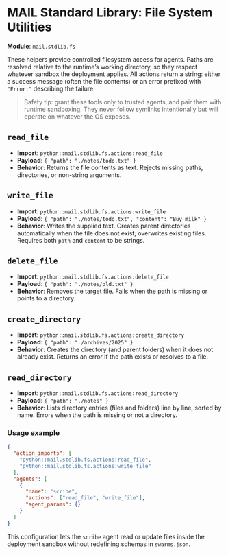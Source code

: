 # MAIL Standard Library: File System Utilities

**Module**: `mail.stdlib.fs`

These helpers provide controlled filesystem access for agents. Paths are resolved relative to the runtime’s working directory, so they respect whatever sandbox the deployment applies. All actions return a string: either a success message (often the file contents) or an error prefixed with `"Error:"` describing the failure.

> Safety tip: grant these tools only to trusted agents, and pair them with runtime sandboxing. They never follow symlinks intentionally but will operate on whatever the OS exposes.

## `read_file`
- **Import**: `python::mail.stdlib.fs.actions:read_file`
- **Payload**: `{ "path": "./notes/todo.txt" }`
- **Behavior**: Returns the file contents as text. Rejects missing paths, directories, or non-string arguments.

## `write_file`
- **Import**: `python::mail.stdlib.fs.actions:write_file`
- **Payload**: `{ "path": "./notes/todo.txt", "content": "Buy milk" }`
- **Behavior**: Writes the supplied text. Creates parent directories automatically when the file does not exist; overwrites existing files. Requires both `path` and `content` to be strings.

## `delete_file`
- **Import**: `python::mail.stdlib.fs.actions:delete_file`
- **Payload**: `{ "path": "./notes/old.txt" }`
- **Behavior**: Removes the target file. Fails when the path is missing or points to a directory.

## `create_directory`
- **Import**: `python::mail.stdlib.fs.actions:create_directory`
- **Payload**: `{ "path": "./archives/2025" }`
- **Behavior**: Creates the directory (and parent folders) when it does not already exist. Returns an error if the path exists or resolves to a file.

## `read_directory`
- **Import**: `python::mail.stdlib.fs.actions:read_directory`
- **Payload**: `{ "path": "./notes" }`
- **Behavior**: Lists directory entries (files and folders) line by line, sorted by name. Errors when the path is missing or not a directory.

### Usage example

```json
{
  "action_imports": [
    "python::mail.stdlib.fs.actions:read_file",
    "python::mail.stdlib.fs.actions:write_file"
  ],
  "agents": [
    {
      "name": "scribe",
      "actions": ["read_file", "write_file"],
      "agent_params": {}
    }
  ]
}
```

This configuration lets the `scribe` agent read or update files inside the deployment sandbox without redefining schemas in `swarms.json`.
